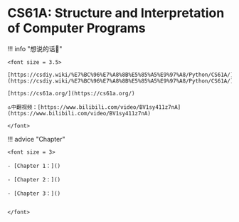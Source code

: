 # CS61A: Structure and Interpretation of Computer Programs

<script src="https://polyfill.io/v3/polyfill.min.js?features=es6"></script>
<script src="https://cdn.jsdelivr.net/npm/mathjax@3/es5/tex-chtml.js"></script>

!!! info "想说的话🎇"
    
    <font size = 3.5>
    
    [https://csdiy.wiki/%E7%BC%96%E7%A8%8B%E5%85%A5%E9%97%A8/Python/CS61A/](https://csdiy.wiki/%E7%BC%96%E7%A8%8B%E5%85%A5%E9%97%A8/Python/CS61A/)

    [https://cs61a.org/](https://cs61a.org/)
    
    🔝中翻视频：[https://www.bilibili.com/video/BV1sy411z7nA](https://www.bilibili.com/video/BV1sy411z7nA)
    
    </font>

!!! advice "Chapter"

    <font size = 3>

    - [Chapter 1：]() 

    - [Chapter 2：]()
    
    - [Chapter 3：]()
    

    </font>